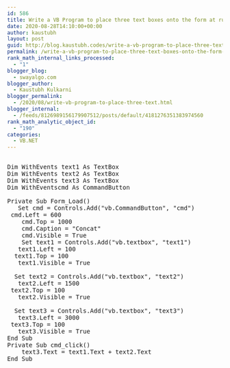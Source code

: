 ```yaml
---
id: 586
title: Write a VB Program to place three text boxes onto the form at run time. Enter different strings in first and second textbox. On clicking to command button, concatenation of two strings should be displayed in the third text box.
date: 2020-08-28T14:10:00+00:00
author: kaustubh
layout: post
guid: http://blog.kaustubh.codes/write-a-vb-program-to-place-three-text-boxes-onto-the-form-at-run-time-enter-different-strings-in-first-and-second-textbox-on-clicking-to-command-button-concatenation-of-two-strings-should-be-displ/
permalink: /write-a-vb-program-to-place-three-text-boxes-onto-the-form-at-run-time-enter-different-strings-in-first-and-second-textbox-on-clicking-to-command-button-concatenation-of-two-strings-should-be-displ/
rank_math_internal_links_processed:
  - "1"
blogger_blog:
  - swayalgo.com
blogger_author:
  - Kaustubh Kulkarni
blogger_permalink:
  - /2020/08/write-vb-program-to-place-three-text.html
blogger_internal:
  - /feeds/8126989156179907512/posts/default/4181276351383974560
rank_math_analytic_object_id:
  - "190"
categories:
  - VB.NET
---
```

<pre><br />Dim WithEvents text1 As TextBox<br />Dim WithEvents text2 As TextBox<br />Dim WithEvents text3 As TextBox<br />Dim WithEventscmd As CommandButton<br /><br />Private Sub Form_Load()<br />	Set cmd = Controls.Add("vb.CommandButton", "cmd")<br />	cmd.Left = 600<br />	cmd.Top = 1000<br />	cmd.Caption = "Concat"<br />	cmd.Visible = True<br />	Set text1 = Controls.Add("vb.textbox", "text1")<br />	text1.Left = 100<br />	text1.Top = 100<br />	text1.Visible = True<br />	<br />	Set text2 = Controls.Add("vb.textbox", "text2")<br />	text2.Left = 1500<br />	text2.Top = 100<br />	text2.Visible = True<br />	<br />	Set text3 = Controls.Add("vb.textbox", "text3")<br />	text3.Left = 3000<br />	text3.Top = 100<br />	text3.Visible = True<br />End Sub<br />Private Sub cmd_click()<br />	text3.Text = text1.Text + text2.Text<br />End Sub<br /><br /> <br /><br /><br /></pre>